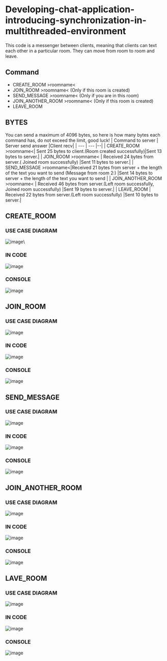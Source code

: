 # Developing-chat-application-introducing-synchronization-in-multithreaded-environment
This code is a messenger between clients, meaning that clients can text each other in a particular room. They can move from room to room and leave.
## Command 
- CREATE_ROOM >roomname<
- JOIN_ROOM >roomname< (Only if this room is created)
- SEND_MESSAGE >roomname< (Only if you are in this room)
- JOIN_ANOTHER_ROOM >roomname< (Only if this room is created)
- LEAVE_ROOM
## BYTES 
You can send a maximum of 4096 bytes, so here is how many bytes each command has, do not exceed the limit, good luck!
| Command to server | Server send answer |Client recv|
| --- | --- |--|
| CREATE_ROOM >roomname<| Sent 25 bytes to client.(Room created successfully)|Sent 13 bytes to server.|
| JOIN_ROOM >roomname< | Received 24 bytes from server.( Joined room successfully) |Sent 11 bytes to server.|
| SEND_MESSAGE >roomname<|Received 21 bytes from server + the length of the text you want to send  (Message from room 2:) |Sent 14 bytes to server + the length of the text you want to send |
| JOIN_ANOTHER_ROOM >roomname< | Received 46 bytes from server.(Left room successfully, Joined room successfully) |Sent 19 bytes to server.|
| LEAVE_ROOM | Received 22 bytes from server.(Left room successfully) |Sent 10 bytes to server.|

## CREATE_ROOM 
### USE CASE DIAGRAM
![image](https://github.com/DenysBzenko/Developing-chat-application-introducing-synchronization-in-multithreaded-environment/assets/119534908/fb081911-ae41-463a-8bc1-998f16a9b4df)\
### IN CODE 
![image](https://github.com/DenysBzenko/Developing-chat-application-introducing-synchronization-in-multithreaded-environment/assets/119534908/c96be1b4-8854-4f23-99ae-d26d008f71b6)
### CONSOLE
![image](https://github.com/DenysBzenko/Developing-chat-application-introducing-synchronization-in-multithreaded-environment/assets/119534908/da3a3b2c-2de6-4626-8020-d5cd1a41044c)


## JOIN_ROOM 
### USE CASE DIAGRAM
![image](https://github.com/DenysBzenko/Developing-chat-application-introducing-synchronization-in-multithreaded-environment/assets/119534908/dbcb42bc-966f-4a9b-a511-ca6c05831d7f)
### IN CODE 
![image](https://github.com/DenysBzenko/Developing-chat-application-introducing-synchronization-in-multithreaded-environment/assets/119534908/013819c8-5fbf-45e1-a35b-e1af3e3b109a)
### CONSOLE
![image](https://github.com/DenysBzenko/Developing-chat-application-introducing-synchronization-in-multithreaded-environment/assets/119534908/321eb9ad-74db-4f17-9c17-5b3a3b020ce8)

## SEND_MESSAGE
### USE CASE DIAGRAM
![image](https://github.com/DenysBzenko/Developing-chat-application-introducing-synchronization-in-multithreaded-environment/assets/119534908/56c862c4-3055-4bac-971e-ed64e546b1d7)
### IN CODE
![image](https://github.com/DenysBzenko/Developing-chat-application-introducing-synchronization-in-multithreaded-environment/assets/119534908/9919d24d-2d61-489c-b9a5-ef153855cd08)
### CONSOLE
![image](https://github.com/DenysBzenko/Developing-chat-application-introducing-synchronization-in-multithreaded-environment/assets/119534908/fe5a8f34-3cca-433d-9611-8109e9938729)

## JOIN_ANOTHER_ROOM 
### USE CASE DIAGRAM
![image](https://github.com/DenysBzenko/Developing-chat-application-introducing-synchronization-in-multithreaded-environment/assets/119534908/5ff5e1ca-85cd-40b6-81a5-efab8835f778)
### IN CODE
![image](https://github.com/DenysBzenko/Developing-chat-application-introducing-synchronization-in-multithreaded-environment/assets/119534908/ad5d7943-dd8e-4519-aea6-b4f65d6493eb)
### CONSOLE
![image](https://github.com/DenysBzenko/Developing-chat-application-introducing-synchronization-in-multithreaded-environment/assets/119534908/48fea1d8-8741-4d6d-8118-05301cf682bf)

## LAVE_ROOM 
### USE CASE DIAGRAM
![image](https://github.com/DenysBzenko/Developing-chat-application-introducing-synchronization-in-multithreaded-environment/assets/119534908/53fb0227-bf42-47b7-96d1-f132c669fd14)
### IN CODE 
![image](https://github.com/DenysBzenko/Developing-chat-application-introducing-synchronization-in-multithreaded-environment/assets/119534908/98420e72-95e3-476c-8b14-5560082e60c5)
### CONSOLE
![image](https://github.com/DenysBzenko/Developing-chat-application-introducing-synchronization-in-multithreaded-environment/assets/119534908/426bd286-4005-4aed-aec4-147d0ce9ca69)




